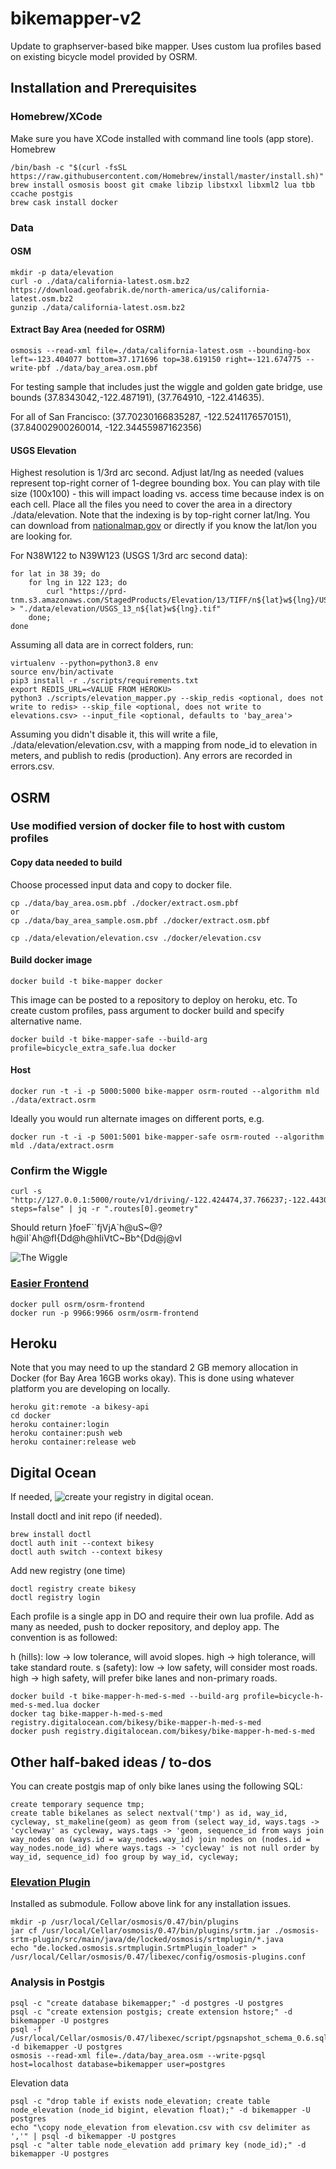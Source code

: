 # bikemapper-v2
Update to graphserver-based bike mapper.  Uses custom lua profiles based on existing bicycle model provided by OSRM.

## Installation and Prerequisites

### Homebrew/XCode
Make sure you have XCode installed with command line tools (app store).
Homebrew
```
/bin/bash -c "$(curl -fsSL https://raw.githubusercontent.com/Homebrew/install/master/install.sh)"
brew install osmosis boost git cmake libzip libstxxl libxml2 lua tbb ccache postgis
brew cask install docker
```

### Data
#### OSM
```
mkdir -p data/elevation
curl -o ./data/california-latest.osm.bz2 https://download.geofabrik.de/north-america/us/california-latest.osm.bz2
gunzip ./data/california-latest.osm.bz2
```

#### Extract Bay Area (needed for OSRM)
```
osmosis --read-xml file=./data/california-latest.osm --bounding-box left=-123.404077 bottom=37.171696 top=38.619150 right=-121.674775 --write-pbf ./data/bay_area.osm.pbf
```
For testing sample that includes just the wiggle and golden gate bridge, use bounds (37.8343042,-122.487191), (37.764910, -122.414635).

For all of San Francisco:
(37.70230166835287, -122.5241176570151), (37.84002900260014, -122.34455987162356)

#### USGS Elevation
Highest resolution is 1/3rd arc second.  Adjust lat/lng as needed (values represent top-right corner of 1-degree bounding box.
You can play with tile size (100x100) - this will impact loading vs. access time because index is on each cell.
Place all the files you need to cover the area in a directory ./data/elevation.  Note that the indexing is by top-right corner lat/lng.
You can download from [nationalmap.gov](https://viewer.nationalmap.gov/basic/#productSearch) or directly if you know the lat/lon you are looking for.

For N38W122 to N39W123 (USGS 1/3rd arc second data):
```
for lat in 38 39; do
    for lng in 122 123; do
        curl "https://prd-tnm.s3.amazonaws.com/StagedProducts/Elevation/13/TIFF/n${lat}w${lng}/USGS_13_n${lat}w${lng}.tif" > "./data/elevation/USGS_13_n${lat}w${lng}.tif"
    done;
done
```
Assuming all data are in correct folders, run:

```
virtualenv --python=python3.8 env
source env/bin/activate
pip3 install -r ./scripts/requirements.txt
export REDIS_URL=<VALUE FROM HEROKU>
python3 ./scripts/elevation_mapper.py --skip_redis <optional, does not write to redis> --skip_file <optional, does not write to elevations.csv> --input_file <optional, defaults to 'bay_area'>
```

Assuming you didn't disable it, this will write a file, ./data/elevation/elevation.csv, with a mapping from node_id to elevation in meters, and publish to redis (production).  Any errors are recorded in errors.csv.

## OSRM
### Use modified version of docker file to host with custom profiles
#### Copy data needed to build

Choose processed input data and copy to docker file.
```
cp ./data/bay_area.osm.pbf ./docker/extract.osm.pbf
or
cp ./data/bay_area_sample.osm.pbf ./docker/extract.osm.pbf
```

```
cp ./data/elevation/elevation.csv ./docker/elevation.csv
```
#### Build docker image
```
docker build -t bike-mapper docker
```
This image can be posted to a repository to deploy on heroku, etc.  To create custom profiles, pass argument to docker build and specify alternative name.
```
docker build -t bike-mapper-safe --build-arg profile=bicycle_extra_safe.lua docker
```
#### Host
```
docker run -t -i -p 5000:5000 bike-mapper osrm-routed --algorithm mld ./data/extract.osrm
```
Ideally you would run alternate images on different ports, e.g.
```
docker run -t -i -p 5001:5001 bike-mapper-safe osrm-routed --algorithm mld ./data/extract.osrm
```

### Confirm the Wiggle
```
curl -s "http://127.0.0.1:5000/route/v1/driving/-122.424474,37.766237;-122.443049,37.775325?steps=false" | jq -r ".routes[0].geometry"
```
Should return }foeF\`\`fjVjA\`h@uS~@?h@iI\`Ah@fI{Dd@h@hIiVtC~Bb^{Dd@j@vI

![The Wiggle](https://github.com/jedidiahhorne/bikemapper-v2/blob/master/wiggle.png)

### [Easier Frontend](https://hub.docker.com/r/osrm/osrm-frontend/)
```
docker pull osrm/osrm-frontend
docker run -p 9966:9966 osrm/osrm-frontend
```

## Heroku
Note that you may need to up the standard 2 GB memory allocation in Docker (for Bay Area 16GB works okay).  This is done using whatever platform you are developing on locally.

```
heroku git:remote -a bikesy-api
cd docker
heroku container:login
heroku container:push web
heroku container:release web
```

## Digital Ocean
If needed, ![create your registry in digital ocean](https://www.digitalocean.com/docs/container-registry/quickstart/registry).

Install doctl and init repo (if needed).
```
brew install doctl
doctl auth init --context bikesy
doctl auth switch --context bikesy
```

Add new registry (one time)
```
doctl registry create bikesy
doctl registry login
```

Each profile is a single app in DO and require their own lua profile.  Add as many as needed, push to docker repository, and deploy app. The convention is as followed:

h (hills): low -> low tolerance, will avoid slopes.  high -> high tolerance, will take standard route.
s (safety): low -> low safety, will consider most roads.  high -> high safety, will prefer bike lanes and non-primary roads.

```
docker build -t bike-mapper-h-med-s-med --build-arg profile=bicycle-h-med-s-med.lua docker
docker tag bike-mapper-h-med-s-med registry.digitalocean.com/bikesy/bike-mapper-h-med-s-med
docker push registry.digitalocean.com/bikesy/bike-mapper-h-med-s-med
```

## Other half-baked ideas / to-dos

You can create postgis map of only bike lanes using the following SQL:
```
create temporary sequence tmp;
create table bikelanes as select nextval('tmp') as id, way_id, cycleway, st_makeline(geom) as geom from (select way_id, ways.tags -> 'cycleway' as cycleway, ways.tags -> 'geom, sequence_id from ways join way_nodes on (ways.id = way_nodes.way_id) join nodes on (nodes.id = way_nodes.node_id) where ways.tags -> 'cycleway' is not null order by way_id, sequence_id) foo group by way_id, cycleway;
```

### [Elevation Plugin](https://github.com/locked-fg/osmosis-srtm-plugin)
Installed as submodule.  Follow above link for any installation issues.
```
mkdir -p /usr/local/Cellar/osmosis/0.47/bin/plugins
jar cf /usr/local/Cellar/osmosis/0.47/bin/plugins/srtm.jar ./osmosis-srtm-plugin/src/main/java/de/locked/osmosis/srtmplugin/*.java
echo "de.locked.osmosis.srtmplugin.SrtmPlugin_loader" > /usr/local/Cellar/osmosis/0.47/libexec/config/osmosis-plugins.conf

```

### Analysis in Postgis
```
psql -c "create database bikemapper;" -d postgres -U postgres
psql -c "create extension postgis; create extension hstore;" -d bikemapper -U postgres
psql -f /usr/local/Cellar/osmosis/0.47/libexec/script/pgsnapshot_schema_0.6.sql -d bikemapper -U postgres
osmosis --read-xml file=./data/bay_area.osm --write-pgsql host=localhost database=bikemapper user=postgres
```

Elevation data
```
psql -c "drop table if exists node_elevation; create table node_elevation (node_id bigint, elevation float);" -d bikemapper -U postgres
echo "\copy node_elevation from elevation.csv with csv delimiter as ','" | psql -d bikemapper -U postgres
psql -c "alter table node_elevation add primary key (node_id);" -d bikemapper -U postgres
```
